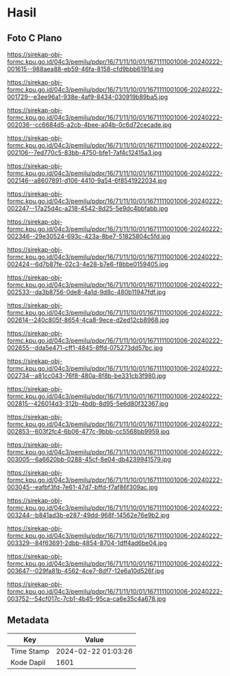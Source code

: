 # Hasil

## Foto C Plano

https://sirekap-obj-formc.kpu.go.id/04c3/pemilu/pdpr/16/71/11/10/01/1671111001006-20240222-001615--988aea88-eb59-46fa-8158-cfd9bbb6191d.jpg

https://sirekap-obj-formc.kpu.go.id/04c3/pemilu/pdpr/16/71/11/10/01/1671111001006-20240222-001729--e3ee96a1-938e-4af9-8434-030919b89ba5.jpg

https://sirekap-obj-formc.kpu.go.id/04c3/pemilu/pdpr/16/71/11/10/01/1671111001006-20240222-002036--cc6684d5-a2cb-4bee-a04b-0c6d72cecade.jpg

https://sirekap-obj-formc.kpu.go.id/04c3/pemilu/pdpr/16/71/11/10/01/1671111001006-20240222-002106--7ed770c5-83bb-4750-bfe1-7af4c12415a3.jpg

https://sirekap-obj-formc.kpu.go.id/04c3/pemilu/pdpr/16/71/11/10/01/1671111001006-20240222-002146--a8607891-d106-4410-9a54-6f8541922034.jpg

https://sirekap-obj-formc.kpu.go.id/04c3/pemilu/pdpr/16/71/11/10/01/1671111001006-20240222-002247--17a25d4c-a218-4542-8d25-5e9dc4bbfabb.jpg

https://sirekap-obj-formc.kpu.go.id/04c3/pemilu/pdpr/16/71/11/10/01/1671111001006-20240222-002346--29e30524-693c-423a-8be7-51825804c5fd.jpg

https://sirekap-obj-formc.kpu.go.id/04c3/pemilu/pdpr/16/71/11/10/01/1671111001006-20240222-002424--6d7b87fe-02c3-4e28-b7e6-f8bbe0159405.jpg

https://sirekap-obj-formc.kpu.go.id/04c3/pemilu/pdpr/16/71/11/10/01/1671111001006-20240222-002533--da3b8756-0de8-4a1d-9d8c-480b11947fdf.jpg

https://sirekap-obj-formc.kpu.go.id/04c3/pemilu/pdpr/16/71/11/10/01/1671111001006-20240222-002614--240c805f-8654-4ca8-9ece-d2ed12cb8968.jpg

https://sirekap-obj-formc.kpu.go.id/04c3/pemilu/pdpr/16/71/11/10/01/1671111001006-20240222-002655--dda5e471-cff1-4845-8ffd-075273dd57bc.jpg

https://sirekap-obj-formc.kpu.go.id/04c3/pemilu/pdpr/16/71/11/10/01/1671111001006-20240222-002734--a81cc043-76f8-480a-8f8b-be331cb3f980.jpg

https://sirekap-obj-formc.kpu.go.id/04c3/pemilu/pdpr/16/71/11/10/01/1671111001006-20240222-002815--426014d3-312b-4bdb-8d95-5e6d80f32367.jpg

https://sirekap-obj-formc.kpu.go.id/04c3/pemilu/pdpr/16/71/11/10/01/1671111001006-20240222-002853--603f2fc4-6b06-477c-9bbb-cc5568bb9959.jpg

https://sirekap-obj-formc.kpu.go.id/04c3/pemilu/pdpr/16/71/11/10/01/1671111001006-20240222-003005--6a6620bb-0288-45cf-8e04-db4239941579.jpg

https://sirekap-obj-formc.kpu.go.id/04c3/pemilu/pdpr/16/71/11/10/01/1671111001006-20240222-003045--eafbf3fd-7e61-47d7-bffd-f7af86f309ac.jpg

https://sirekap-obj-formc.kpu.go.id/04c3/pemilu/pdpr/16/71/11/10/01/1671111001006-20240222-003244--b841ad3b-e287-49dd-968f-14562e76e9b2.jpg

https://sirekap-obj-formc.kpu.go.id/04c3/pemilu/pdpr/16/71/11/10/01/1671111001006-20240222-003329--84f63691-2dbb-4854-8704-1dff4ad6be04.jpg

https://sirekap-obj-formc.kpu.go.id/04c3/pemilu/pdpr/16/71/11/10/01/1671111001006-20240222-003647--029fa81b-4562-4ce7-8df7-12e6a10d526f.jpg

https://sirekap-obj-formc.kpu.go.id/04c3/pemilu/pdpr/16/71/11/10/01/1671111001006-20240222-003752--54cf017c-7cb1-4b45-95ca-ca6e35c4a678.jpg


## Metadata

| Key        | Value               |
| ---------- | ------------------- |
| Time Stamp | 2024-02-22 01:03:26 |
| Kode Dapil | 1601                |



